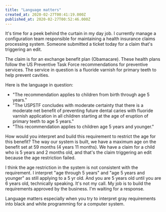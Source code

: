 ```yaml
---
title: "Language matters"
created_at: 2020-02-27T00:41:19.000Z
published_at: 2020-02-27T00:52:46.000Z
---
```

It's time for a peek behind the curtain in my day job. I currently manage a configuration team responsible for maintaining a health insurance claims processing system. Someone submitted a ticket today for a claim that's triggering an edit.

The claim is for an exchange benefit plan (Obamacare). These health plans follow the US Preventive Task Force recommendations for preventive services. The service in question is a fluoride varnish for primary teeth to help prevent cavities.

Here is the language in question:

*   "The recommendation applies to children from birth through age 5 years."
*   "The USPSTF concludes with moderate certainty that there is a moderate net benefit of preventing future dental caries with fluoride varnish application in all children starting at the age of eruption of primary teeth to age 5 years."
*   "This recommendation applies to children age 5 years and younger."

How would you interpret and build this requirement to restrict the age for this benefit? The way our system is built, we have a maximum age on the benefit set at 59 months (4 years 11 months). We have a claim for a child who is 5 years and 2 months old, and that's the claim triggering an edit because the age restriction failed. 

I think the age restriction in the system is not consistent with the requirement. I interpret "age through 5 years" and "age 5 years and younger" as still applying to a 5 yr old. And you are 5 years old until you are 6 years old, technically speaking. It's not my call. My job is to build the requirements approved by the business. I'm waiting for a response.

Language matters especially when you try to interpret gray requirements into black and white programming for a computer system.
